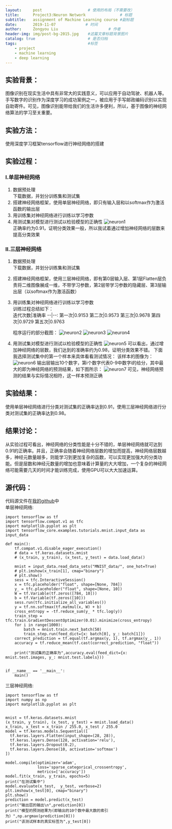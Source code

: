 ```yaml
---
layout:     post                    # 使用的布局（不需要改）
title:      Project3:Neuron Network               # 标题 
subtitle:   assignment of Machine Learning course #副标题
date:       2019-11-07             # 时间
author:     Zongyou Liu                      # 作者
header-img: img/post-bg-2015.jpg    #这篇文章标题背景图片
catalog: true                       # 是否归档
tags:                               #标签
    - project 
    - machine learning
    - deep learning
---
```


## 实验背景：
图像识别在现实生活中具有非常大的实践意义，可以应用于自动驾驶、机器人等。手写数字的识别作为深度学习的成功案例之一，被应用于手写邮政编码识别以实现自助寄件。可见，图像识别能带给我们的生活许多便利，所以，基于图像的神经网络算法的学习至关重要。
## 实验方法：
使用深度学习框架tensorflow进行神经网络的搭建
## 实验过程：
### Ⅰ.单层神经网络
1. 数据预处理  
   下载数据，并划分训练集和测试集
2. 搭建神经网络框架，使用单层神经网络，即只有输入层和以softmax作为激活函数的输出层  
3. 用训练集对神经网络进行训练以学习参数  
4. 用测试集对模型进行测试以检验模型的正确性 
![neuron1](https://raw.githubusercontent.com/BuleSky233/BuleSky233.github.io/master/img/neuron1.png)  
正确率约为0.91，证明分类效果一般，所以我试着通过增加神经网络的层数来提高分类效果 

### Ⅱ.三层神经网络
1. 数据预处理  
下载数据，并划分训练集和测试集     
2. 搭建神经网络框架，使用三层神经网络，即有第0层输入层、第1层Flatten层负责将二维图像展成一维，不带学习参数，第2层带学习参数的隐藏层、第3层输出层（以softmax作为激活函数）    
3. 用训练集对神经网络进行训练以学习参数  
   训练过程总结如下：    
   迭代次数|准确率
   --|--:
   第一次|0.9153
   第二次|0.9573
   第三次|0.9678
   第四次|0.9729
   第五次|0.9763
 
   程序运行的部分截图：
   ![neuron2](https://raw.githubusercontent.com/BuleSky233/BuleSky233.github.io/master/img/neuron2.png)
   ![neuron3](https://raw.githubusercontent.com/BuleSky233/BuleSky233.github.io/master/img/neuron3.png)
   ![neuron4](https://raw.githubusercontent.com/BuleSky233/BuleSky233.github.io/master/img/neuron4.png)
4. 用测试集对模型进行测试以检验模型的正确性
   ![neuron5](https://raw.githubusercontent.com/BuleSky233/BuleSky233.github.io/master/img/neuron5.png)
   可以看出，通过增加神经网络的层数，我们达到的准确率约为0.98，证明分类效果不错。
   下面我选择测试集中的第一个样本来具体看看测试情况：
   该样本的图像为：
   ![neuron6](https://raw.githubusercontent.com/BuleSky233/BuleSky233.github.io/master/img/neuron6.png)
   输出层输出10个数字，第i个数字代表0-9中数字i的给分，其中最大的即为神经网络的预测结果，如下图所示：
   ![neuron7](https://raw.githubusercontent.com/BuleSky233/BuleSky233.github.io/master/img/neuron7.png)
   可见，神经网络预测的结果与实际情况相符，这一样本预测正确 

## 实验结果：
使用单层神经网络进行分类对测试集的正确率达到0.91，使用三层神经网络进行分类对测试集的正确率达到0.98。 
## 结果讨论：
从实验过程可看出，神经网络的分类性能是十分不错的，单层神经网络就可达到0.91的正确率。并且，正确率会随着神经网络层数的增加而提高，神经网络层数越多，神经元数量越多，则能学习到更加复杂的函数，可以实现更加强大的分类功能。但是层数和神经元数量的增加也意味着计算量的大大增加，一个复杂的神经网络可能需要几天的时间才能训练完成，使用GPU可以大大加速运算。
## 源代码：
代码源文件在[我的github](https://github.com/BuleSky233/NeuronNetwork)中  
单层神经网络:   
```
import tensorflow as tf
import tensorflow.compat.v1 as tfc
import matplotlib.pyplot as plt
import tensorflow_core.examples.tutorials.mnist.input_data as input_data

def main():
    tf.compat.v1.disable_eager_execution()
    # data = tf.keras.datasets.mnist
    # (x_train, y_train), (x_test, y_test) = data.load_data()

    mnist = input_data.read_data_sets("MNIST_data/", one_hot=True)
    # plt.imshow(x_train[1], cmap="binary")
    # plt.show()
    sess = tfc.InteractiveSession()
    x = tfc.placeholder("float", shape=[None, 784])
    y_ = tfc.placeholder("float", shape=[None, 10])
    W = tf.Variable(tf.zeros([784, 10]))
    b = tf.Variable(tf.zeros([10]))
    sess.run(tfc.initialize_all_variables())
    y = tf.nn.softmax(tf.matmul(x, W) + b)
    cross_entropy = -tf.reduce_sum(y_ * tfc.log(y))
    train_step = tfc.train.GradientDescentOptimizer(0.01).minimize(cross_entropy)
    for i in range(1000):
        batch = mnist.train.next_batch(50)
        train_step.run(feed_dict={x: batch[0], y_: batch[1]})
    correct_prediction = tf.equal(tf.argmax(y, 1), tf.argmax(y_, 1))
    accuracy = tf.reduce_mean(tf.cast(correct_prediction, "float"))

    print("测试集的正确率为",accuracy.eval(feed_dict={x: mnist.test.images, y_: mnist.test.labels}))


if __name__ == '__main__':
    main()
```
三层神经网络:  
```
import tensorflow as tf
import numpy as np
import matplotlib.pyplot as plt


mnist = tf.keras.datasets.mnist
(x_train, y_train), (x_test, y_test) = mnist.load_data()
x_train, x_test = x_train / 255.0, x_test / 255.0
model = tf.keras.models.Sequential([
  tf.keras.layers.Flatten(input_shape=(28, 28)),
  tf.keras.layers.Dense(128, activation='relu'),
  tf.keras.layers.Dropout(0.2),
  tf.keras.layers.Dense(10, activation='softmax')
])

model.compile(optimizer='adam',
              loss='sparse_categorical_crossentropy',
              metrics=['accuracy'])
model.fit(x_train, y_train, epochs=5)
print("在测试集中")
model.evaluate(x_test,  y_test, verbose=2)
plt.imshow(x_test[0], cmap="binary")
plt.show()
prediction = model.predict(x_test)
print("输出层的输出\n",prediction[0])
print("模型的预测结果为(即输出的10个数中最大数的索引为）",np.argmax(prediction[0]))
print("该测试样本的真实标签为",y_test[0])
```






